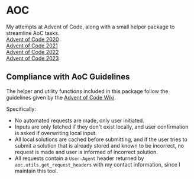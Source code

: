 # AOC
My attempts at Advent of Code, along with a small helper package to streamline AoC tasks.  
[Advent of Code 2020](https://adventofcode.com/2020)  
[Advent of Code 2021](https://adventofcode.com/2021)  
[Advent of Code 2022](https://adventofcode.com/2022)  
[Advent of Code 2023](https://adventofcode.com/2023)

## Compliance with AoC Guidelines
The helper and utility functions included in this package follow the guidelines given by the [Advent of Code Wiki](https://www.reddit.com/r/adventofcode/wiki/faqs/automation).

Specifically:
- No automated requests are made, only user initiated.
- Inputs are only fetched if they don't exist locally, and user confirmation is asked if overwriting local input.
- All local solutions are cached before submitting, and if the user tries to submit a solution that is already stored and known to be incorrect, no request is made and user is informed of incorrect solution.
- All requests contain a `User-Agent` header returned by `aoc.utils.get_request_headers` with my contact information, since I maintain this tool.